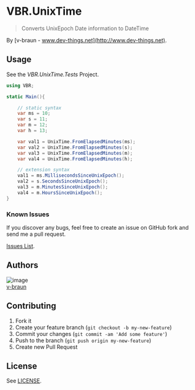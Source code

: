 # VBR.UnixTime
> Converts UnixEpoch Date information to DateTime

By [v-braun - www.dev-things.net](http://www.dev-things.net).

## Usage
See the *VBR.UnixTime.Tests* Project.

```cs
using VBR;

static Main(){

    // static syntax
    var ms = 10; 
    var s = 11;
    var m = 12;
    var h = 13;

    var val1 = UnixTime.FromElapsedMinutes(ms);
    var val2 = UnixTime.FromElapsedMinutes(s);
    var val3 = UnixTime.FromElapsedMinutes(m);
    var val4 = UnixTime.FromElapsedMinutes(h);

    // extension syntax
    val1 = ms.MillisecondsSinceUnixEpoch();
    val2 = s.SecondsSinceUnixEpoch();
    val3 = m.MinutesSinceUnixEpoch();
    val4 = m.HoursSinceUnixEpoch();
}

```


### Known Issues

If you discover any bugs, feel free to create an issue on GitHub fork and
send me a pull request.

[Issues List](https://github.com/v-braun/VBR-UnixTime/issues).

## Authors

![image](https://avatars3.githubusercontent.com/u/4738210?v=3&s=50)  
[v-braun](https://github.com/v-braun/)



## Contributing

1. Fork it
2. Create your feature branch (`git checkout -b my-new-feature`)
3. Commit your changes (`git commit -am 'Add some feature'`)
4. Push to the branch (`git push origin my-new-feature`)
5. Create new Pull Request


## License

See [LICENSE](https://github.com/v-braun/VBR-UnixTime/blob/master/LICENSE).
